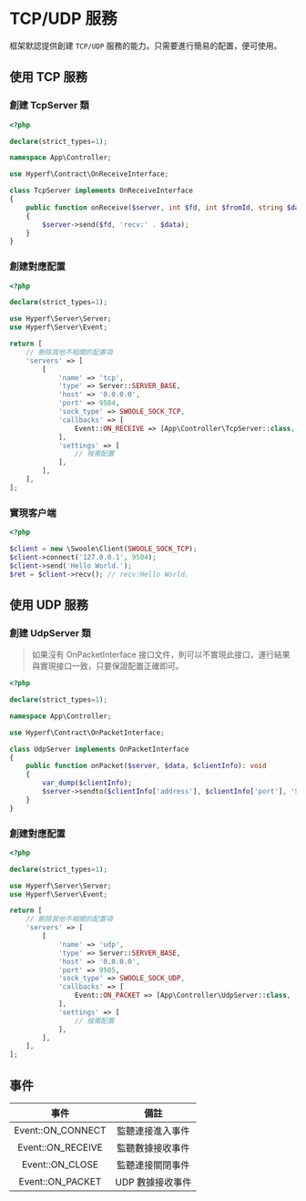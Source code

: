 # TCP/UDP 服務

框架默認提供創建 `TCP/UDP` 服務的能力。只需要進行簡易的配置，便可使用。

## 使用 TCP 服務

### 創建 TcpServer 類

```php
<?php

declare(strict_types=1);

namespace App\Controller;

use Hyperf\Contract\OnReceiveInterface;

class TcpServer implements OnReceiveInterface
{
    public function onReceive($server, int $fd, int $fromId, string $data): void
    {
        $server->send($fd, 'recv:' . $data);
    }
}

```

### 創建對應配置

```php
<?php

declare(strict_types=1);

use Hyperf\Server\Server;
use Hyperf\Server\Event;

return [
    // 刪除其他不相關的配置項
    'servers' => [
        [
            'name' => 'tcp',
            'type' => Server::SERVER_BASE,
            'host' => '0.0.0.0',
            'port' => 9504,
            'sock_type' => SWOOLE_SOCK_TCP,
            'callbacks' => [
                Event::ON_RECEIVE => [App\Controller\TcpServer::class, 'onReceive'],
            ],
            'settings' => [
                // 按需配置
            ],
        ],
    ],
];

```

### 實現客户端

```php
<?php

$client = new \Swoole\Client(SWOOLE_SOCK_TCP);
$client->connect('127.0.0.1', 9504);
$client->send('Hello World.');
$ret = $client->recv(); // recv:Hello World.
```

## 使用 UDP 服務

### 創建 UdpServer 類

> 如果沒有 OnPacketInterface 接口文件，則可以不實現此接口，運行結果與實現接口一致，只要保證配置正確即可。

```php
<?php

declare(strict_types=1);

namespace App\Controller;

use Hyperf\Contract\OnPacketInterface;

class UdpServer implements OnPacketInterface
{
    public function onPacket($server, $data, $clientInfo): void
    {
        var_dump($clientInfo);
        $server->sendto($clientInfo['address'], $clientInfo['port'], 'Server：' . $data);
    }
}

```

### 創建對應配置

```php
<?php

declare(strict_types=1);

use Hyperf\Server\Server;
use Hyperf\Server\Event;

return [
    // 刪除其他不相關的配置項
    'servers' => [
        [
            'name' => 'udp',
            'type' => Server::SERVER_BASE,
            'host' => '0.0.0.0',
            'port' => 9505,
            'sock_type' => SWOOLE_SOCK_UDP,
            'callbacks' => [
                Event::ON_PACKET => [App\Controller\UdpServer::class, 'onPacket'],
            ],
            'settings' => [
                // 按需配置
            ],
        ],
    ],
];

```

## 事件

|       事件        |       備註       |
| :---------------: | :--------------: |
| Event::ON_CONNECT | 監聽連接進入事件 |
| Event::ON_RECEIVE | 監聽數據接收事件 |
|  Event::ON_CLOSE  | 監聽連接關閉事件 |
| Event::ON_PACKET  | UDP 數據接收事件 |

